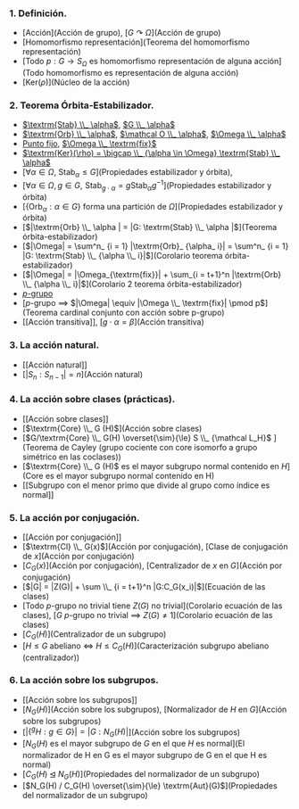 ### 1. Definición.
- [Acción](Acción de grupo), [$G \curvearrowright \Omega$](Acción de grupo)
- [Homomorfismo representación](Teorema del homomorfismo representación)
- [Todo $p: G \to S_\Omega$ es homomorfismo representación de alguna acción](Todo homomorfismo es representación de alguna acción)
- [$\textrm{Ker}(\rho)$](Núcleo de la acción)
### 2. Teorema Órbita-Estabilizador.
- [$\textrm{Stab} \\_ \alpha$](Estabilizador), [$G \\_ \alpha$](Estabilizador)
- [$\textrm{Orb} \\_ \alpha$](Órbita), [$\mathcal O \\_ \alpha$](Órbita), [$\Omega \\_ \alpha$](Órbita)
- [Punto fijo](Estabilizador), [$\Omega \\_ \textrm{fix}$](Órbita)
- [$\textrm{Ker}(\rho) = \bigcap \\_ {\alpha \in \Omega} \textrm{Stab} \\_ \alpha$](Estabilizador)
- [$\forall \alpha \in \Omega$, $\textrm{Stab}_ \alpha \le G$](Propiedades estabilizador y órbita), 
- [$\forall \alpha \in \Omega, g \in G, \, \, \textrm{Stab}_ {g \cdot \alpha} = g \textrm{Stab}_ \alpha g^{-1}$](Propiedades estabilizador y órbita)
- [$\{\textrm{Orb}_ \alpha : \alpha \in G\}$ forma una partición de $\Omega$](Propiedades estabilizador y órbita)
- [$|\textrm{Orb} \\_ \alpha | = |G: \textrm{Stab} \\_ \alpha |$](Teorema órbita-estabilizador)
- [$|\Omega| = \sum^n_ {i = 1} |\textrm{Orb}_ {\alpha_ i}| = \sum^n_ {i = 1} |G: \textrm{Stab} \\_ {\alpha \\_ i}|$](Corolario teorema órbita-estabilizador)
- [$|\Omega| = |\Omega_{\textrm{fix}}| + \sum_{i = t+1}^n |\textrm{Orb} \\_ {\alpha \\_ i}|$](Corolario 2 teorema órbita-estabilizador)
- [$p$-grupo](p-grupo)
- [$p$-grupo $\implies$ $|\Omega| \equiv |\Omega \\_ \textrm{fix}| \pmod p$](Teorema cardinal conjunto con acción sobre p-grupo)
- [[Acción transitiva]], [$g \cdot \alpha = \beta$](Acción transitiva)
### 3. La acción natural.
- [[Acción natural]]
- [$|S_n:S_{n-1}| = n$](Acción natural)
### 4. La acción sobre clases (prácticas).
- [[Acción sobre clases]]
- [$\textrm{Core} \\_ G (H)$](Acción sobre clases)
- [$G/\textrm{Core} \\_ G(H) \overset{\sim}{\le} S \\_ {\mathcal L_H}$ ](Teorema de Cayley (grupo cociente con core isomorfo a grupo simétrico en las coclases))
- [$\textrm{Core} \\_ G (H)$ es el mayor subgrupo normal contenido en $H$](Core es el mayor subgrupo normal contenido en H)
- [[Subgrupo con el menor primo que divide al grupo como índice es normal]]
### 5. La acción por conjugación.
- [[Acción por conjugación]]
- [$\textrm{Cl} \\_ G(x)$](Acción por conjugación), [Clase de conjugación de $x$](Acción por conjugación)
- [$C_G(x)$](Acción por conjugación), [Centralizador de $x$ en $G$](Acción por conjugación)
- [$|G| = |Z(G)| + \sum \\_ {i = t+1}^n |G:C_G(x_i)|$](Ecuación de las clases)
- [Todo $p$-grupo no trivial tiene $Z(G)$ no trivial](Corolario ecuación de las clases), [$G$ $p$-grupo no trivial $\implies$ $Z(G) \neq 1$](Corolario ecuación de las clases)
- [$C_G(H)$](Centralizador de un subgrupo)
- [$H \le G$ abeliano $\iff$ $H \le C_G(H)$](Caracterización subgrupo abeliano (centralizador))
### 6. La acción sobre los subgrupos.
- [[Acción sobre los subgrupos]]
- [$N_G(H)$](Acción sobre los subgrupos), [Normalizador de $H$ en $G$](Acción sobre los subgrupos)
- [$|\{{}^gH : g \in G \}| = |G: N_G(H)|$](Acción sobre los subgrupos)
- [$N_G(H)$ es el mayor subgrupo de $G$ en el que $H$ es normal](El normalizador de H en G es el mayor subgrupo de G en el que H es normal)
- [$C_G(H) \unlhd N_G(H)$](Propiedades del normalizador de un subgrupo)
- [$N_G(H) / C_G(H) \overset{\sim}{\le} \textrm{Aut}(G)$](Propiedades del normalizador de un subgrupo)
